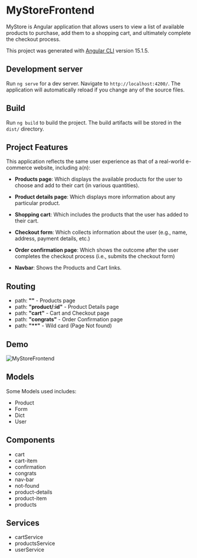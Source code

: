 # MyStoreFrontend

MyStore is Angular application that allows users to view a list of available products to purchase, add them to a shopping cart, and ultimately complete the checkout process.

This project was generated with [Angular CLI](https://github.com/angular/angular-cli) version 15.1.5.

## Development server

Run `ng serve` for a dev server. Navigate to `http://localhost:4200/`. The application will automatically reload if you change any of the source files.

## Build

Run `ng build` to build the project. The build artifacts will be stored in the `dist/` directory.

## Project Features

This application reflects the same user experience as that of a real-world e-commerce website, including a(n):

- **Products page**: Which displays the available products for the user to choose and add to their cart (in various quantities).

- **Product details page**: Which displays more information about any particular product.

- **Shopping cart**: Which includes the products that the user has added to their cart.

- **Checkout form**: Which collects information about the user (e.g., name, address, payment details, etc.)

- **Order confirmation page**: Which shows the outcome after the user completes the checkout process (i.e., submits the checkout form)

- **Navbar**: Shows the Products and Cart links.

## Routing
  - path: **""** - Products page
  - path: **"product/:id"** - Product Details page
  - path: **"cart"** - Cart and Checkout page
  - path: **"congrats"** - Order Confirmation page
  - path: **"\**"** - Wild card (Page Not found)


## Demo

![MyStoreFrontend](shoppingflow.gif)


## Models

Some Models used includes:
- Product
- Form
- Dict
- User

## Components
- cart
- cart-item
- confirmation
- congrats
- nav-bar
- not-found
- product-details
- product-item
- products

## Services
- cartService
- productsService
- userService